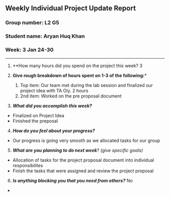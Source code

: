 ## Weekly Individual Project Update Report
### Group number: L2 G5
### Student name: Aryan Huq Khan
### Week: 3 Jan 24-30
___
1. **How many hours did you spend on the project this week? 3

2. **Give rough breakdown of hours spent on 1-3 of the following:***
   1. Top item: Our team met during the lab session and finalized our project idea with TA Oly. 2 hours
   2. 2nd item: Worked on the pre proposal document
3. ***What did you accomplish this week?***
  - Finalized on Project Idea
  - Finished the preposal 
4. ***How do you feel about your progress?*** 
  - Our progress is going very smooth as we allocated tasks for our group 
5. ***What are you planning to do next week***? _(give specific goals)_
  - Allocation of tasks for the project proposal document into individual responsibilites
  - Finish the tasks that were assigned and review the project proposal
6. ***Is anything blocking you that you need from others?*** No
  - 
